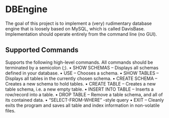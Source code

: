 # DBEngine

The goal of this project is to implement a (very) rudimentary database engine that is loosely based on MySQL, 
which is called DavisBase. Implementation should operate entirely from the command line (no GUI).

Supported Commands
------------------

Supports the following high-level commands. All commands should be terminated by a semicolon (;).
• SHOW SCHEMAS – Displays all schemas defined in your database.
• USE – Chooses a schema.
• SHOW TABLES – Displays all tables in the currently chosen schema.
• CREATE SCHEMA – Creates a new schema to hold tables.
• CREATE TABLE – Creates a new table schema, i.e. a new empty table.
• INSERT INTO TABLE – Inserts a row/record into a table.
• DROP TABLE – Remove a table schema, and all of its contained data.
• “SELECT-FROM-WHERE” -style query
• EXIT – Cleanly exits the program and saves all table and index information in non-volatile files.

